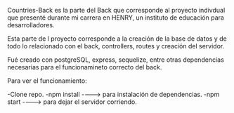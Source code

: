 Countries-Back es la parte del Back que corresponde al proyecto indivdual 
que presenté durante mi carrera en HENRY, un instituto de educación para desarrolladores.

Esta parte de l proyecto corresponde a la creación de la base de datos y de todo lo relacionado
con el back, controllers, routes y creación del servidor. 

Fué creado con postgreSQL, express, sequelize, entre otras dependencias necesarias para el funcionamineto
correcto del back.

Para ver el funcionamiento:

-Clone repo.
-npm install  ----> para instalación de dependencias.
-npm start    ----> para dejar el servidor corriendo.
